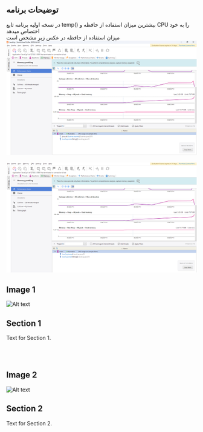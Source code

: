  ## توضیحات برنامه
در نسخه اولیه برنامه تابع temp() بیشترین میزان استفاده از حافظه و CPU را به خود اختصاص میدهد 
 <br>
میزان استفاده از حافظه در عکس زیر مشخص است 
 <br>
 ![Alt text](https://github.com/HamedMajdi/Java-Profiling-with-YourKit/blob/master/Memory%20-%20Before%20temp%20method%20.png)
<br>
 <br>
 ![Alt text](https://github.com/HamedMajdi/Java-Profiling-with-YourKit/blob/master/Memory%20-%20After%20temp%20method.png)
<br>
 ## Image 1
   ![Alt text](link_to_image1)

 ## Section 1
   Text for Section 1.

 <br><br>

 ## Image 2
   ![Alt text](link_to_image2)

 ## Section 2
   Text for Section 2.

<br><br>
